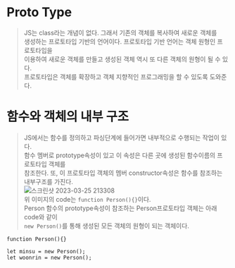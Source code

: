 # Proto Type
> JS는 class라는 개념이 없다. 그래서 기존의 객체를 복사하여 새로운 객체를  
> 생성하는 프로토타입 기반의 언어이다. 프로토타입 기반 언어는 객체 원형인 프로토타입을  
> 이용하여 새로운 객체를 만들고 생성된 객체 역시 또 다른 객체의 원형이 될 수 있다.  
> 프로토타입은 객체를 확장하고 객체 지향적인 프로그래밍을 할 수 있도록 도와준다.  

# 함수와 객체의 내부 구조
> JS에서는 함수를 정의하고 파싱단계에 들어가면 내부적으로 수행되는 작업이 있다.  
> 함수 멤버로 prototype속성이 있고 이 속성은 다른 곳에 생성된 함수이름의 프로토타입 객체를  
> 참조한다. 또, 이 프로토타입 객체의 멤버 constructor속성은 함수를 참조하는 내부구조를 가진다.  
![스크린샷 2023-03-25 213308](https://user-images.githubusercontent.com/105215297/227717698-fa815c22-56f4-4b55-bd8e-ce2a5b14c78b.png)  
> 위 이미지의 code는 `function Person(){}`이다.  
> Person 함수의 prototype속성이 참조하는 Person프로토타입 객체는 아래 code와 같이  
> `new Person()`를 통해 생성된 모든 객체의 원형이 되는 객체이다.  
```
function Person(){}

let minsu = new Person();
let woonrin = new Person();
```
